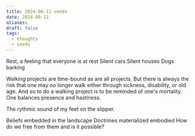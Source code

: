 ```yaml
---
title: 2024-08-11 seeds
date: 2024-08-11
aliases: 
draft: false
tags:
  - thoughts
  - seeds
---
```

Rest, a feeling that everyone is at rest
Silent cars
Silent houses
Dogs barking

Walking projects are time-bound as are all projects. But there is always the risk that one may no longer walk either through sickness, disability, or old age. And so to do a walking project is to be reminded of one's mortality. One balances presence and hastiness.

The rythmic sound of my feet on the slipper.

Beliefs embedded in the landscape
Doctrines materialized embodied
How do we free from them and is it possible?